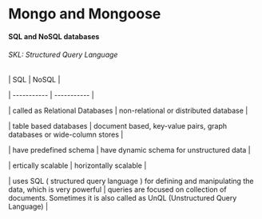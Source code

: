 

# Mongo and Mongoose

#### SQL and NoSQL databases

###### SKL: Structured Query Language

| SQL      | NoSQL |

| ----------- | ----------- |

|  called as Relational Databases      | non-relational or distributed database       |

|  table based databases   | document based, key-value pairs, graph databases or wide-column stores        |

|  have predefined schema      | have dynamic schema for unstructured data      |

|  ertically scalable   | horizontally scalable        |

|  uses SQL ( structured query language ) for defining and manipulating the data, which is very powerful   | queries are focused on collection of documents. Sometimes it is also called as UnQL (Unstructured Query Language)       |
